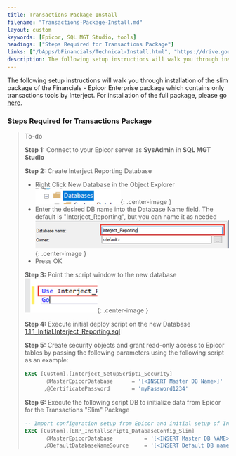 ```yaml
---
title: Transactions Package Install
filename: "Transactions-Package-Install.md"
layout: custom
keywords: [Epicor, SQL MGT Studio, tools]
headings: ["Steps Required for Transactions Package"]
links: ["/bApps/bFinancials/Technical-Install.html", "https://drive.google.com/file/d/1hmX-cbVzp-pbqPChEBWKkO-DS2752-Jo/view?usp=sharing"]
description: The following setup instructions will walk you through installation of the slim package of the Financials - Epicor Enterprise package which contains only transactions tools by Interject.
---
```


The following setup instructions will walk you through installation of the slim package of the Financials - Epicor Enterprise package which contains only transactions tools by Interject. For installation of the full package, please go [here](/bApps/bFinancials/Technical-Install.html).

### Steps Required for Transactions Package

> To-do
>
> **Step 1:** Connect to your Epicor server as **SysAdmin** in **SQL MGT Studio**
>
> **Step 2:** Create Interject Reporting Database
>
> - Right Click New Database in the Object Explorer
>   ![New database](/images/A-SQL-Installation/newDB.png){: .center-image }
> - Enter the desired DB name into the Database Name field. The default is "Interject_Reporting", but you can name it as needed
>   ![New database](/images/A-SQL-Installation/01.png){: .center-image }
> - Press OK
>
> **Step 3:** Point the script window to the new database
> ![Mgt Studio Point](/images/A-SQL-Installation/MgtStudioPointTo.png){: .center-image }
>
> **Step 4:** Execute initial deploy script on the new Database
> [1.1.1_Initial.Interject_Reporting.sql](https://drive.google.com/file/d/1hmX-cbVzp-pbqPChEBWKkO-DS2752-Jo/view?usp=sharing)
>
> **Step 5:** Create security objects and grant read-only access to Epicor tables by passing the following parameters using the following script as an example:
>
> ```SQL
> EXEC [Custom].[Interject_SetupScript1_Security]
>        @MasterEpicorDatabase      = '[<INSERT Master DB Name>]'
>       ,@CertificatePassword       = 'myPassword1234'
> ```
>
> **Step 6:** Execute the following script DB to initialize data from Epicor for the Transactions "Slim" Package
>
> ```SQL
> -- Import configuration setup from Epicor and initial setup of Interject
> EXEC [Custom].[ERP_InstallScript1_DatabaseConfig_Slim]
>        @MasterEpicorDatabase          = '[<INSERT Master DB NAME>]'
>       ,@DefaultDatabaseNameSource     = '[<INSERT Default DB name>]'
> ```
